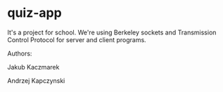 # quiz-app

It's a project for school. We're using Berkeley sockets and Transmission Control Protocol for server and client programs.

Authors:

Jakub Kaczmarek

Andrzej Kapczynski

